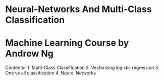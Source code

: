 # Neural-Networks And Multi-Class Classification
# Machine Learning Course by Andrew Ng
Contents-
           1. Multi-Class Classification
           2. Vectorizing logistic regression
           3. One vs all classification
           4. Neural Networks
